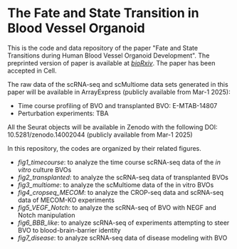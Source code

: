 # The Fate and State Transition in Blood Vessel Organoid
This is the code and data repository of the paper "Fate and State Transitions during Human Blood Vessel Organoid Development". The preprinted version of paper is available at [*bioRxiv*](https://www.biorxiv.org/content/10.1101/2022.03.23.485329v1). The paper has been accepted in Cell.

The raw data of the scRNA-seq and scMultiome data sets generated in this paper will be available in ArrayExpress (publicly available from Mar-1 2025):
* Time course profiling of BVO and transplanted BVO: E-MTAB-14807
* Perturbation experiments: TBA

All the Seurat objects will be available in Zenodo with the following DOI: 10.5281/zenodo.14002044 (publicly available from Mar-1 2025)

In this repository, the codes are organized by their related figures.
* *fig1_timecourse*: to analyze the time course scRNA-seq data of the *in vitro* culture BVOs
* *fig2_transplanted*: to analyze the scRNA-seq data of transplanted BVOs
* *fig3_multiome*: to analyze the scMultiome data of the in vitro BVOs
* *fig4_cropseq_MECOM*: to analyze the CROP-seq data and scRNA-seq data of MECOM-KO experiments
* *fig5_VEGF_Notch*: to analyze the scRNA-seq of BVO with NEGF and Notch manipulation
* *fig6_BBB_like*: to analyze scRNA-seq of experiments attempting to steer BVO to blood-brain-barrier identity
* *fig7_disease*: to analyze scRNA-seq data of disease modeling with BVO

